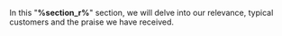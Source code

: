 In this "**%section_r%**" section, we will delve into our relevance, typical customers and the praise we have received.